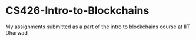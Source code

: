 # CS426-Intro-to-Blockchains
My assignments submitted as a part of the intro to blockchains course at IIT Dharwad
